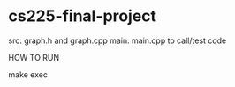 # cs225-final-project

src: graph.h and graph.cpp
main: main.cpp to call/test code

HOW TO RUN

make exec
